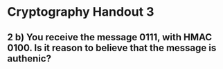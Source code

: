 # Cryptography Handout 3

## 2 b) You receive the message 0111, with HMAC 0100. Is it reason to believe that the message is authenic?

